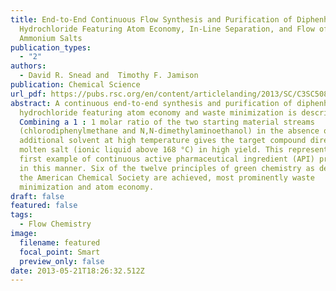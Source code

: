 ```yaml
---
title: End-to-End Continuous Flow Synthesis and Purification of Diphenhydramine
  Hydrochloride Featuring Atom Economy, In-Line Separation, and Flow of Molten
  Ammonium Salts
publication_types:
  - "2"
authors:
  - David R. Snead and  Timothy F. Jamison
publication: Chemical Science
url_pdf: https://pubs.rsc.org/en/content/articlelanding/2013/SC/C3SC50859E
abstract: A continuous end-to-end synthesis and purification of diphenhydramine
  hydrochloride featuring atom economy and waste minimization is described.
  Combining a 1 : 1 molar ratio of the two starting material streams
  (chlorodiphenylmethane and N,N-dimethylaminoethanol) in the absence of
  additional solvent at high temperature gives the target compound directly as a
  molten salt (ionic liquid above 168 °C) in high yield. This represents the
  first example of continuous active pharmaceutical ingredient (API) production
  in this manner. Six of the twelve principles of green chemistry as defined by
  the American Chemical Society are achieved, most prominently waste
  minimization and atom economy.
draft: false
featured: false
tags:
  - Flow Chemistry
image:
  filename: featured
  focal_point: Smart
  preview_only: false
date: 2013-05-21T18:26:32.512Z
---
```

